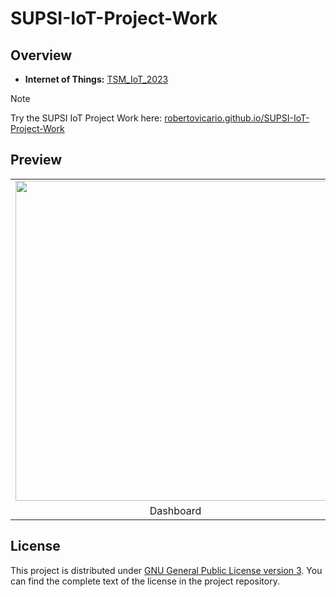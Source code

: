 # SUPSI-IoT-Project-Work

## Overview

- **Internet of Things:** [TSM_IoT_2023](https://moodle.msengineering.ch/report/dbextend/?key=TSM_IoT&edition=2023)

> [!NOTE]
> 
> Try the SUPSI IoT Project Work here: [robertovicario.github.io/SUPSI-IoT-Project-Work](https://robertovicario.github.io/SUPSI-IoT-Project-Work)

## Preview

<table>
    <tr>
        <td><img src="https://github.com/robertovicario/SUPSI-IoT-Project-Work/assets/119845903/2ce85279-3d1c-46e1-b9f5-809797ed518a" width="512"></td>
        <td><img src="https://github.com/robertovicario/SUPSI-IoT-Project-Work/assets/119845903/40103dd4-5a0d-4bb3-b3a2-0feefecb1bae" width="512"></td>
        <td><img src="https://github.com/robertovicario/SUPSI-IoT-Project-Work/assets/119845903/0bd17545-d534-442d-bb31-92d5f27a63d1" width="512"></td>
    </tr>
    <tr>
        <td align="center">Dashboard</td>
        <td align="center">Configuration</td>
        <td align="center">Analytics</td>
    </tr>
</table>

## License

This project is distributed under [GNU General Public License version 3](https://opensource.org/license/gpl-3-0). You can find the complete text of the license in the project repository.
